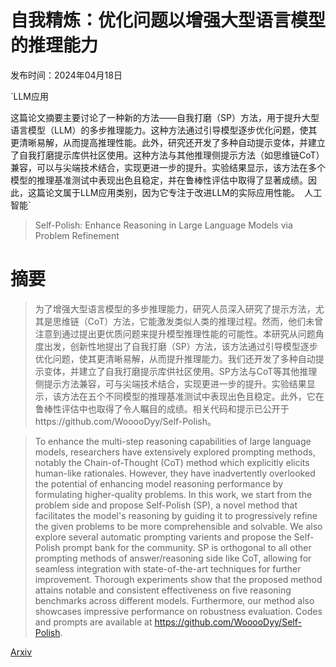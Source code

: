 # 自我精炼：优化问题以增强大型语言模型的推理能力

发布时间：2024年04月18日

`LLM应用

这篇论文摘要主要讨论了一种新的方法——自我打磨（SP）方法，用于提升大型语言模型（LLM）的多步推理能力。这种方法通过引导模型逐步优化问题，使其更清晰易解，从而提高推理性能。此外，研究还开发了多种自动提示变体，并建立了自我打磨提示库供社区使用。这种方法与其他推理侧提示方法（如思维链CoT）兼容，可以与尖端技术结合，实现更进一步的提升。实验结果显示，该方法在多个模型的推理基准测试中表现出色且稳定，并在鲁棒性评估中取得了显著成绩。因此，这篇论文属于LLM应用类别，因为它专注于改进LLM的实际应用性能。` `人工智能`

> Self-Polish: Enhance Reasoning in Large Language Models via Problem Refinement

# 摘要

> 为了增强大型语言模型的多步推理能力，研究人员深入研究了提示方法，尤其是思维链（CoT）方法，它能激发类似人类的推理过程。然而，他们未曾注意到通过提出更优质问题来提升模型推理性能的可能性。本研究从问题角度出发，创新性地提出了自我打磨（SP）方法，该方法通过引导模型逐步优化问题，使其更清晰易解，从而提升推理能力。我们还开发了多种自动提示变体，并建立了自我打磨提示库供社区使用。SP方法与CoT等其他推理侧提示方法兼容，可与尖端技术结合，实现更进一步的提升。实验结果显示，该方法在五个不同模型的推理基准测试中表现出色且稳定。此外，它在鲁棒性评估中也取得了令人瞩目的成绩。相关代码和提示已公开于https://github.com/WooooDyy/Self-Polish。

> To enhance the multi-step reasoning capabilities of large language models, researchers have extensively explored prompting methods, notably the Chain-of-Thought (CoT) method which explicitly elicits human-like rationales. However, they have inadvertently overlooked the potential of enhancing model reasoning performance by formulating higher-quality problems. In this work, we start from the problem side and propose Self-Polish (SP), a novel method that facilitates the model's reasoning by guiding it to progressively refine the given problems to be more comprehensible and solvable. We also explore several automatic prompting varients and propose the Self-Polish prompt bank for the community. SP is orthogonal to all other prompting methods of answer/reasoning side like CoT, allowing for seamless integration with state-of-the-art techniques for further improvement. Thorough experiments show that the proposed method attains notable and consistent effectiveness on five reasoning benchmarks across different models. Furthermore, our method also showcases impressive performance on robustness evaluation. Codes and prompts are available at https://github.com/WooooDyy/Self-Polish.

[Arxiv](https://arxiv.org/abs/2305.14497)